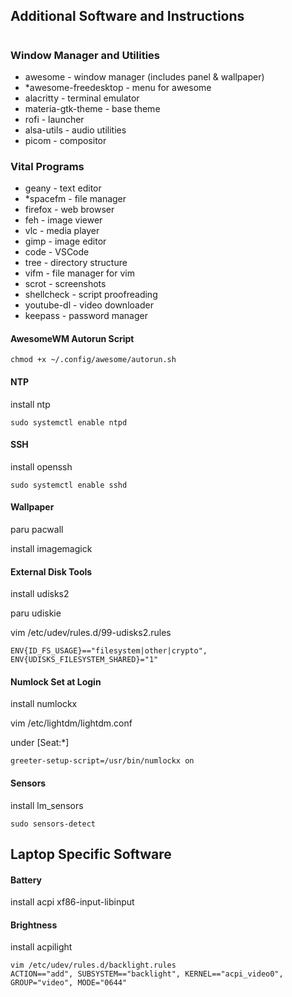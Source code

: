 ## Additional Software and Instructions
#
### Window Manager and Utilities
* awesome - window manager (includes panel & wallpaper)
* *awesome-freedesktop - menu for awesome
* alacritty - terminal emulator
* materia-gtk-theme - base theme
* rofi - launcher
* alsa-utils - audio utilities
* picom - compositor

### Vital Programs
* geany - text editor
* *spacefm - file manager
* firefox - web browser
* feh - image viewer
* vlc - media player
* gimp - image editor
* code - VSCode
* tree - directory structure
* vifm - file manager for vim
* scrot - screenshots
* shellcheck - script proofreading
* youtube-dl - video downloader
* keepass - password manager

#### AwesomeWM Autorun Script
```
chmod +x ~/.config/awesome/autorun.sh
```

#### NTP
install ntp
```
sudo systemctl enable ntpd
```

#### SSH
install openssh
```
sudo systemctl enable sshd
```

#### Wallpaper
paru pacwall

install imagemagick

#### External Disk Tools
install udisks2

paru udiskie

vim /etc/udev/rules.d/99-udisks2.rules
```
ENV{ID_FS_USAGE}=="filesystem|other|crypto", ENV{UDISKS_FILESYSTEM_SHARED}="1"
```

#### Numlock Set at Login
install numlockx

vim /etc/lightdm/lightdm.conf

under [Seat:*]
```
greeter-setup-script=/usr/bin/numlockx on
```

#### Sensors
install lm_sensors
```
sudo sensors-detect
```

## Laptop Specific Software
#### Battery
install acpi xf86-input-libinput

#### Brightness
install acpilight
```
vim /etc/udev/rules.d/backlight.rules
ACTION=="add", SUBSYSTEM=="backlight", KERNEL=="acpi_video0", GROUP="video", MODE="0644" 
```
